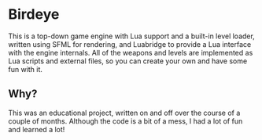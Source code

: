 # Birdeye

This is a top-down game engine with Lua support and a built-in level loader, written using SFML for rendering, and Luabridge to provide a Lua interface with the engine internals. All of the weapons and levels are implemented as Lua scripts and external files, so you can create your own and have some fun with it.

## Why?

This was an educational project, written on and off over the course of a couple of months. Although the code is a bit of a mess, I had a lot of fun and learned a lot!
